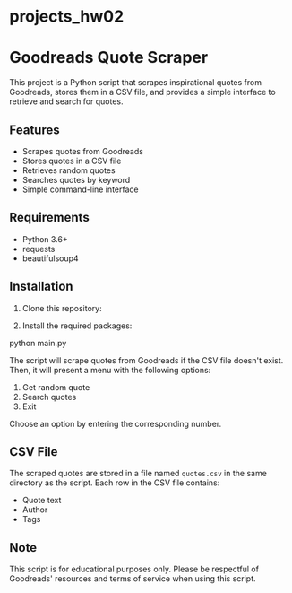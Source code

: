 # projects_hw02
# Goodreads Quote Scraper

This project is a Python script that scrapes inspirational quotes from Goodreads, stores them in a CSV file, and provides a simple interface to retrieve and search for quotes.

## Features

- Scrapes quotes from Goodreads
- Stores quotes in a CSV file
- Retrieves random quotes
- Searches quotes by keyword
- Simple command-line interface

## Requirements

- Python 3.6+
- requests
- beautifulsoup4

## Installation

1. Clone this repository:

2. Install the required packages:

python main.py


The script will scrape quotes from Goodreads if the CSV file doesn't exist. Then, it will present a menu with the following options:

1. Get random quote
2. Search quotes
3. Exit

Choose an option by entering the corresponding number.

## CSV File

The scraped quotes are stored in a file named `quotes.csv` in the same directory as the script. Each row in the CSV file contains:

- Quote text
- Author
- Tags

## Note

This script is for educational purposes only. Please be respectful of Goodreads' resources and terms of service when using this script.
